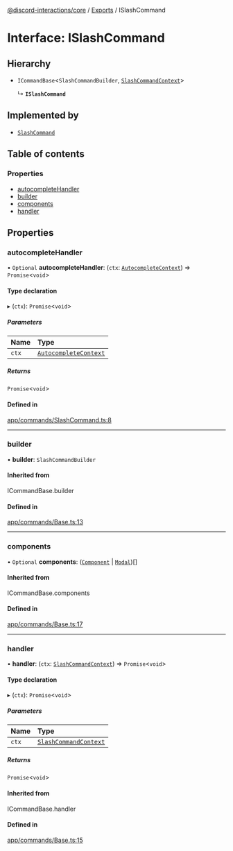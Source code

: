 [@discord-interactions/core](../README.md) / [Exports](../modules.md) / ISlashCommand

# Interface: ISlashCommand

## Hierarchy

- `ICommandBase`<`SlashCommandBuilder`, [`SlashCommandContext`](../classes/SlashCommandContext.md)\>

  ↳ **`ISlashCommand`**

## Implemented by

- [`SlashCommand`](../classes/SlashCommand.md)

## Table of contents

### Properties

- [autocompleteHandler](ISlashCommand.md#autocompletehandler)
- [builder](ISlashCommand.md#builder)
- [components](ISlashCommand.md#components)
- [handler](ISlashCommand.md#handler)

## Properties

### autocompleteHandler

• `Optional` **autocompleteHandler**: (`ctx`: [`AutocompleteContext`](../classes/AutocompleteContext.md)) => `Promise`<`void`\>

#### Type declaration

▸ (`ctx`): `Promise`<`void`\>

##### Parameters

| Name | Type |
| :------ | :------ |
| `ctx` | [`AutocompleteContext`](../classes/AutocompleteContext.md) |

##### Returns

`Promise`<`void`\>

#### Defined in

[app/commands/SlashCommand.ts:8](https://github.com/ssMMiles/discord-interactions/blob/41cab1d/packages/core/src/app/commands/SlashCommand.ts#L8)

___

### builder

• **builder**: `SlashCommandBuilder`

#### Inherited from

ICommandBase.builder

#### Defined in

[app/commands/Base.ts:13](https://github.com/ssMMiles/discord-interactions/blob/41cab1d/packages/core/src/app/commands/Base.ts#L13)

___

### components

• `Optional` **components**: ([`Component`](../modules.md#component) \| [`Modal`](../classes/Modal.md))[]

#### Inherited from

ICommandBase.components

#### Defined in

[app/commands/Base.ts:17](https://github.com/ssMMiles/discord-interactions/blob/41cab1d/packages/core/src/app/commands/Base.ts#L17)

___

### handler

• **handler**: (`ctx`: [`SlashCommandContext`](../classes/SlashCommandContext.md)) => `Promise`<`void`\>

#### Type declaration

▸ (`ctx`): `Promise`<`void`\>

##### Parameters

| Name | Type |
| :------ | :------ |
| `ctx` | [`SlashCommandContext`](../classes/SlashCommandContext.md) |

##### Returns

`Promise`<`void`\>

#### Inherited from

ICommandBase.handler

#### Defined in

[app/commands/Base.ts:15](https://github.com/ssMMiles/discord-interactions/blob/41cab1d/packages/core/src/app/commands/Base.ts#L15)
